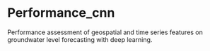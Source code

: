 # Performance_cnn
Performance assessment of geospatial and time series features on groundwater level forecasting with deep learning.

